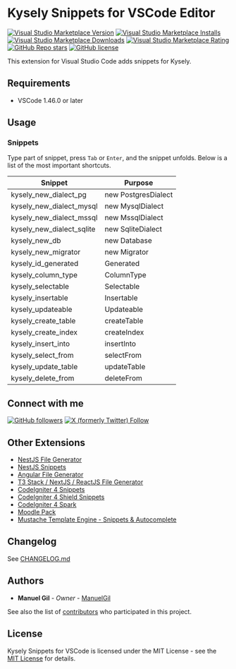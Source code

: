 # Kysely Snippets for VSCode Editor

[![Visual Studio Marketplace Version](https://img.shields.io/visual-studio-marketplace/v/imgildev.vscode-kysely-snippets?style=for-the-badge&label=VS%20Marketplace&logo=visual-studio-code)](https://marketplace.visualstudio.com/items?itemName=imgildev.vscode-kysely-snippets)
[![Visual Studio Marketplace Installs](https://img.shields.io/visual-studio-marketplace/i/imgildev.vscode-kysely-snippets?style=for-the-badge&logo=visual-studio-code)](https://marketplace.visualstudio.com/items?itemName=imgildev.vscode-kysely-snippets)
[![Visual Studio Marketplace Downloads](https://img.shields.io/visual-studio-marketplace/d/imgildev.vscode-kysely-snippets?style=for-the-badge&logo=visual-studio-code)](https://marketplace.visualstudio.com/items?itemName=imgildev.vscode-kysely-snippets)
[![Visual Studio Marketplace Rating](https://img.shields.io/visual-studio-marketplace/r/imgildev.vscode-kysely-snippets?style=for-the-badge&logo=visual-studio-code)](https://marketplace.visualstudio.com/items?itemName=imgildev.vscode-kysely-snippets&ssr=false#review-details)
[![GitHub Repo stars](https://img.shields.io/github/stars/ManuelGil/vscode-kysely-snippets?style=for-the-badge&logo=github)](https://github.com/ManuelGil/vscode-kysely-snippets)
[![GitHub license](https://img.shields.io/github/license/ManuelGil/vscode-kysely-snippets?style=for-the-badge&logo=github)](https://github.com/ManuelGil/vscode-kysely-snippets/blob/main/LICENSE)

This extension for Visual Studio Code adds snippets for Kysely.

## Requirements

- VSCode 1.46.0 or later

## Usage

### Snippets

Type part of snippet, press `Tab` or `Enter`, and the snippet unfolds. Below is a list of the most important shortcuts.

| Snippet | Purpose |
| --- | --- |
| kysely_new_dialect_pg | new PostgresDialect |
| kysely_new_dialect_mysql | new MysqlDialect |
| kysely_new_dialect_mssql | new MssqlDialect |
| kysely_new_dialect_sqlite | new SqliteDialect |
| kysely_new_db | new Database |
| kysely_new_migrator | new Migrator |
| kysely_id_generated | Generated |
| kysely_column_type | ColumnType |
| kysely_selectable | Selectable |
| kysely_insertable | Insertable |
| kysely_updateable | Updateable |
| kysely_create_table | createTable |
| kysely_create_index | createIndex |
| kysely_insert_into | insertInto |
| kysely_select_from | selectFrom |
| kysely_update_table | updateTable |
| kysely_delete_from | deleteFrom |

## Connect with me

[![GitHub followers](https://img.shields.io/github/followers/ManuelGil?style=for-the-badge&logo=github)](https://github.com/ManuelGil)
[![X (formerly Twitter) Follow](https://img.shields.io/twitter/follow/imgildev?style=for-the-badge&logo=x)](https://twitter.com/imgildev)

## Other Extensions

- [NestJS File Generator](https://marketplace.visualstudio.com/items?itemName=imgildev.vscode-nestjs-generator)
- [NestJS Snippets](https://marketplace.visualstudio.com/items?itemName=imgildev.vscode-nestjs-snippets-extension)
- [Angular File Generator](https://marketplace.visualstudio.com/items?itemName=imgildev.vscode-angular-generator)
- [T3 Stack / NextJS / ReactJS File Generator](https://marketplace.visualstudio.com/items?itemName=imgildev.vscode-nextjs-generator)
- [CodeIgniter 4 Snippets](https://marketplace.visualstudio.com/items?itemName=imgildev.vscode-codeigniter4-snippets)
- [CodeIgniter 4 Shield Snippets](https://marketplace.visualstudio.com/items?itemName=imgildev.vscode-codeigniter4-shield-snippets)
- [CodeIgniter 4 Spark](https://marketplace.visualstudio.com/items?itemName=imgildev.vscode-codeigniter4-spark)
- [Moodle Pack](https://marketplace.visualstudio.com/items?itemName=imgildev.vscode-moodle-snippets)
- [Mustache Template Engine - Snippets & Autocomplete](https://marketplace.visualstudio.com/items?itemName=imgildev.vscode-mustache-snippets)

## Changelog

See [CHANGELOG.md](./CHANGELOG.md)

## Authors

- **Manuel Gil** - _Owner_ - [ManuelGil](https://github.com/ManuelGil)

See also the list of [contributors](https://github.com/ManuelGil/vscode-kysely-snippets/contributors) who participated in this project.

## License

Kysely Snippets for VSCode is licensed under the MIT License - see the [MIT License](https://opensource.org/licenses/MIT) for details.
